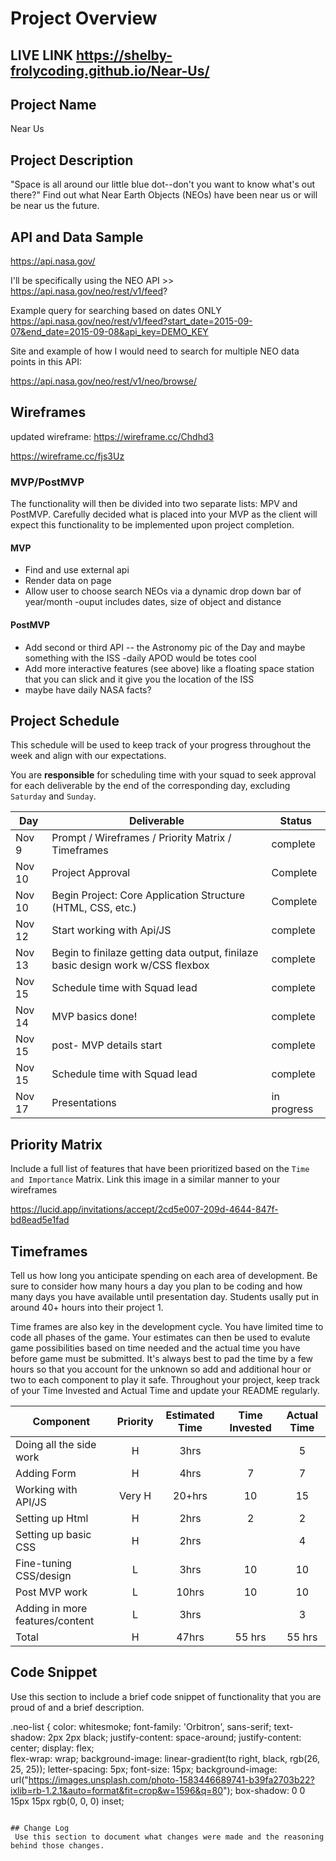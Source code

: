 
# Project Overview

## LIVE LINK https://shelby-frolycoding.github.io/Near-Us/

## Project Name

Near Us

## Project Description

"Space is all around our little blue dot--don't you want to know what's out there?" Find out what Near Earth Objects (NEOs) have been near us or will be near us the future. 

## API and Data Sample

https://api.nasa.gov/ 

I'll be specifically using the NEO API >> https://api.nasa.gov/neo/rest/v1/feed? 

Example query for searching based on dates ONLY
https://api.nasa.gov/neo/rest/v1/feed?start_date=2015-09-07&end_date=2015-09-08&api_key=DEMO_KEY

Site and example of how I would need to search for multiple NEO data points in this API:

https://api.nasa.gov/neo/rest/v1/neo/browse/



## Wireframes

updated wireframe: https://wireframe.cc/Chdhd3

https://wireframe.cc/fjs3Uz

### MVP/PostMVP

The functionality will then be divided into two separate lists: MPV and PostMVP.  Carefully decided what is placed into your MVP as the client will expect this functionality to be implemented upon project completion.  

#### MVP 

- Find and use external api 
- Render data on page 
- Allow user to choose search NEOs via a dynamic drop down bar of year/month
-ouput includes dates, size of object and distance 

#### PostMVP  


- Add second or third API -- the Astronomy pic of the Day and maybe something with the ISS
-daily APOD would be totes cool
- Add more interactive features (see above) like a floating space station that you can slick and it give you the location of the ISS
- maybe have daily NASA facts?

## Project Schedule

This schedule will be used to keep track of your progress throughout the week and align with our expectations.  

You are **responsible** for scheduling time with your squad to seek approval for each deliverable by the end of the corresponding day, excluding `Saturday` and `Sunday`.

|  Day | Deliverable | Status
|---|---| ---|
|Nov 9| Prompt / Wireframes / Priority Matrix / Timeframes | complete
|Nov 10| Project Approval | Complete
|Nov 10| Begin Project: Core Application Structure (HTML, CSS, etc.) | Complete
|Nov 12| Start working with Api/JS| complete
|Nov 13| Begin to finilaze getting data output, finilaze basic design work w/CSS flexbox|  complete
|Nov 15| Schedule time with Squad lead| complete
|Nov 14| MVP basics done!| complete
|Nov 15| post- MVP details start| complete
|Nov 15| Schedule time with Squad lead| complete
|Nov 17| Presentations |  in progress

## Priority Matrix

Include a full list of features that have been prioritized based on the `Time and Importance` Matrix.  Link this image in a similar manner to your wireframes



https://lucid.app/invitations/accept/2cd5e007-209d-4644-847f-bd8ead5e1fad


## Timeframes

Tell us how long you anticipate spending on each area of development. Be sure to consider how many hours a day you plan to be coding and how many days you have available until presentation day. Students usally put in around 40+ hours into their project 1.

Time frames are also key in the development cycle.  You have limited time to code all phases of the game.  Your estimates can then be used to evalute game possibilities based on time needed and the actual time you have before game must be submitted. It's always best to pad the time by a few hours so that you account for the unknown so add and additional hour or two to each component to play it safe. Throughout your project, keep track of your Time Invested and Actual Time and update your README regularly.

| Component | Priority | Estimated Time | Time Invested | Actual Time |
| --- | :---: |  :---: | :---: | :---: |
| Doing all the side work | H | 3hrs| | 5 |
| Adding Form | H | 4hrs| 7  | 7 |
| Working with API/JS | Very H | 20+hrs| 10| 15 |
| Setting up Html | H | 2hrs| 2 |  2|
| Setting up basic CSS | H | 2hrs| | 4 |
|Fine-tuning CSS/design | L | 3hrs| 10 | 10 |
|Post MVP work | L | 10hrs| 10|10  |
| Adding in more features/content| L | 3hrs| |3  |
| Total | H | 47hrs|55 hrs |55 hrs |

## Code Snippet

Use this section to include a brief code snippet of functionality that you are proud of and a brief description.  

.neo-list {
  color: whitesmoke;
  font-family: 'Orbitron', sans-serif;
  text-shadow: 2px 2px black;
  justify-content: space-around;
  justify-content: center;
  display: flex;  
  flex-wrap: wrap;
  background-image: linear-gradient(to right, black, rgb(26, 25, 25));
  letter-spacing: 5px;
  font-size: 15px;
  background-image: url("https://images.unsplash.com/photo-1583446689741-b39fa2703b22?ixlib=rb-1.2.1&auto=format&fit=crop&w=1596&q=80");
  box-shadow: 0 0 15px 15px rgb(0, 0, 0) inset;
```

## Change Log
 Use this section to document what changes were made and the reasoning behind those changes.  

